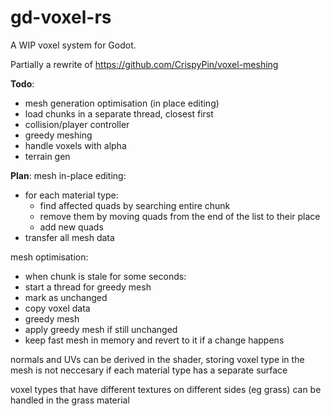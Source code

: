 # gd-voxel-rs
A WIP voxel system for Godot.

Partially a rewrite of https://github.com/CrispyPin/voxel-meshing

**Todo**:
- mesh generation optimisation (in place editing)
- load chunks in a separate thread, closest first
- collision/player controller
- greedy meshing
- handle voxels with alpha
- terrain gen

**Plan**:
mesh in-place editing:
- for each material type:
	- find affected quads by searching entire chunk
	- remove them by moving quads from the end of the list to their place
	- add new quads
- transfer all mesh data

mesh optimisation:
- when chunk is stale for some seconds:
- start a thread for greedy mesh
- mark as unchanged
- copy voxel data
- greedy mesh
- apply greedy mesh if still unchanged
- keep fast mesh in memory and revert to it if a change happens

normals and UVs can be derived in the shader, storing voxel type in the mesh is not neccesary if each material type has a separate surface

voxel types that have different textures on different sides (eg grass) can be handled in the grass material


